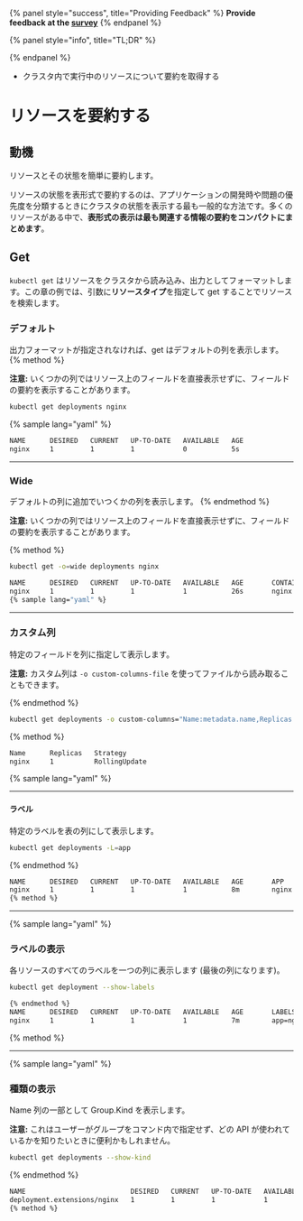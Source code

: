{% panel style="success", title="Providing Feedback" %}
**Provide feedback at the [survey](https://www.surveymonkey.com/r/JH35X82)**
{% endpanel %}

{% panel style="info", title="TL;DR" %}

{% endpanel %}
- クラスタ内で実行中のリソースについて要約を取得する

# リソースを要約する

## 動機

リソースとその状態を簡単に要約します。

リソースの状態を表形式で要約するのは、アプリケーションの開発時や問題の優先度を分類するときにクラスタの状態を表示する最も一般的な方法です。多くのリソースがある中で、**表形式の表示は最も関連する情報の要約をコンパクトにまとめます**。

## Get

`kubectl get` はリソースをクラスタから読み込み、出力としてフォーマットします。この章の例では、引数に**リソースタイプ**を指定して get することでリソースを検索します。

### デフォルト

出力フォーマットが指定されなければ、get はデフォルトの列を表示します。
{% method %}

**注意:** いくつかの列ではリソース上のフィールドを直接表示せずに、フィールドの要約を表示することがあります。

```bash
kubectl get deployments nginx
```

{% sample lang="yaml" %}
```bash
NAME      DESIRED   CURRENT   UP-TO-DATE   AVAILABLE   AGE
nginx     1         1         1            0           5s
```

- - -

### Wide

デフォルトの列に追加でいつくかの列を表示します。
{% endmethod %}

**注意:** いくつかの列ではリソース上のフィールドを直接表示せずに、フィールドの要約を表示することがあります。

{% method %}
```bash
kubectl get -o=wide deployments nginx
```

```bash
NAME      DESIRED   CURRENT   UP-TO-DATE   AVAILABLE   AGE       CONTAINERS   IMAGES    SELECTOR
nginx     1         1         1            1           26s       nginx        nginx     app=nginx
{% sample lang="yaml" %}
```

- - -

### カスタム列

特定のフィールドを列に指定して表示します。

**注意:** カスタム列は `-o custom-columns-file` を使ってファイルから読み取ることもできます。

{% endmethod %}
```bash
kubectl get deployments -o custom-columns="Name:metadata.name,Replicas:spec.replicas,Strategy:spec.strategy.type"
```
{% method %}

```bash
Name      Replicas   Strategy
nginx     1          RollingUpdate
```

{% sample lang="yaml" %}
- - -

#### ラベル

特定のラベルを表の列にして表示します。

```bash
kubectl get deployments -L=app
```

{% endmethod %}
```bash
NAME      DESIRED   CURRENT   UP-TO-DATE   AVAILABLE   AGE       APP
nginx     1         1         1            1           8m        nginx
{% method %}
```

- - -
{% sample lang="yaml" %}

### ラベルの表示

各リソースのすべてのラベルを一つの列に表示します (最後の列になります)。

```bash
kubectl get deployment --show-labels
```

```bash
{% endmethod %}
NAME      DESIRED   CURRENT   UP-TO-DATE   AVAILABLE   AGE       LABELS
nginx     1         1         1            1           7m        app=nginx
```
{% method %}

- - -

{% sample lang="yaml" %}
### 種類の表示

Name 列の一部として Group.Kind を表示します。

**注意:** これはユーザーがグループをコマンド内で指定せず、どの API が使われているかを知りたいときに便利かもしれません。

```bash
kubectl get deployments --show-kind
```

{% endmethod %}
```bash
NAME                          DESIRED   CURRENT   UP-TO-DATE   AVAILABLE   AGE
deployment.extensions/nginx   1         1         1            1           8m
{% method %}
```
